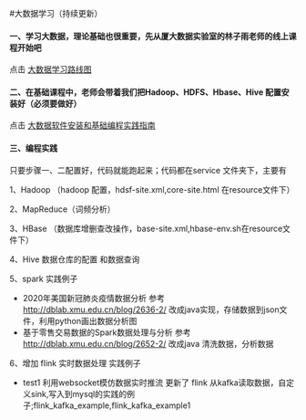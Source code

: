 #大数据学习（持续更新）

#### 一、学习大数据，理论基础也很重要，先从厦大数据实验室的林子雨老师的线上课程开始吧

点击 [大数据学习路线图](<http://dblab.xmu.edu.cn/post/bigdataroadmap/>)

#### 二、在基础课程中，老师会带着我们把Hadoop、HDFS、Hbase、Hive 配置安装好（必须要做好）

点击 [大数据软件安装和基础编程实践指南](<http://dblab.xmu.edu.cn/blog/2630-2/>)

#### 三、编程实践

只要步骤一、二配置好，代码就能跑起来；代码都在service 文件夹下，主要有

1、Hadoop （hadoop 配置，hdsf-site.xml,core-site.html 在resource文件下）

2、MapReduce（词频分析）

3、HBase （数据库增删查改操作，base-site.xml,hbase-env.sh在resource文件下）

4、Hive 数据仓库的配置 和数据查询

5、spark 实践例子
   - 2020年美国新冠肺炎疫情数据分析  参考 http://dblab.xmu.edu.cn/blog/2636-2/ 改成java实现，存储数据到json文件，利用python画出数据分析图
   - 基于零售交易数据的Spark数据处理与分析 参考 http://dblab.xmu.edu.cn/blog/2652-2/ 改成java 清洗数据，分析数据
   
6、增加 flink 实时数据处理 实践例子
   - test1  利用websocket模仿数据实时推流
   更新了 flink 从kafka读取数据，自定义sink,写入到mysql的实践的例子;flink_kafka_example,flink_kafka_example1
